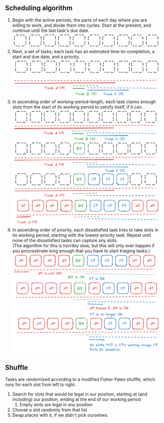 ## Scheduling algorithm

1. Begin with the active periods, the parts of each day where you are willing to work, and divide them into cycles. Start at the present, and continue until the last task's due date.  
   ![Ten squares, drawn side-to-side, with dotted edges.](art/schedule/01-slices.excalidraw.png)
2. Next, a set of tasks; each task has an estimated time-to-completion, a start and due date, and a priority.
   ![Below the squares, three color-coded tasks have appeared. Task A, with priority 9, can be worked on at any time, and requires seven units of time. Task B, with priority 8, can be worked on in slices 5 and 6, and requires one unit of time. Task C, with priority 7, can be worked on in slices 6-10, and requires three units of time.](art/schedule/02-tasks.excalidraw.png)
3. In ascending order of working-period-length, each task claims enough slots from the start of its working period to satisfy itself, if it can.
   ![Task B claims slot 5 and is satisfied. Task C claims slots 6-8 and is satisfied. Task A claims all of the remaining slots and still wants one more.](art/schedule/03-claim.excalidraw.png)
4. In ascending order of priority, each dissatisfied task tries to take slots in its working period, starting with the lowest-priority task. Repeat until none of the dissatisfied tasks can capture any slots.  
   (The algorithm for this is horribly slow, but this will only ever happen if you procrastinate long enough that you have to start triaging tasks.)  
   ![Step 1; A9 is not ok, B8 is OK, C7 is OK. Step 2; A9 takes 6, C7 is no longer OK. Step 3; No slots P < 7 in C7's working range, C7 fails to schedule](art/schedule/04-triage.excalidraw.png)
   
## Shuffle

Tasks are randomized according to a modified Fisher-Yates shuffle, which runs for each slot from left to right.

1. Search for slots that would be legal in our position, starting at (and including) our position, ending at the end of our working period
   1. Empty slots are legal in any position
2. Choose a slot randomly from that list
3. Swap places with it, if we didn't pick ourselves.
